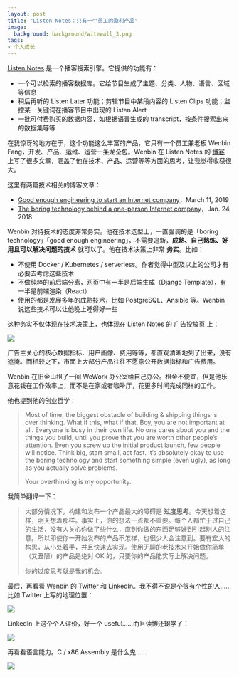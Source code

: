 ```yaml
---
layout: post
title: "Listen Notes：只有一个员工的盈利产品"
image:
  background: background/witewall_3.png
tags:
- 个人成长
---
```


[Listen Notes](https://www.listennotes.com/) 是一个播客搜索引擎。它提供的功能有：

- 一个可以检索的播客数据库。它给节目生成了主题、分类、人物、语言、区域等信息
- 稍后再听的 Listen Later 功能；剪辑节目中某段内容的 Listen Clips 功能；监控某一关键词在播客节目中出现的 Listen Alert
- 一批可付费购买的数据内容，如根据语音生成的 transcript，按条件搜索出来的数据集等等

在我惊讶的地方在于，这个功能这么丰富的产品，它只有一个员工兼老板 Wenbin Fang，开发、产品、运维、运营一条龙全包。Wenbin 在 Listen Notes 的 [博客](https://www.listennotes.com/blog/) 上写了很多文章，涵盖了他在技术、产品、运营等等方面的思考，让我觉得收获很大。

<!--more-->

这里有两篇技术相关的博客文章：

- [Good enough engineering to start an Internet company](https://www.listennotes.com/blog/good-enough-engineering-to-start-an-internet-27/)，March 11, 2019
- [The boring technology behind a one-person Internet company](https://www.listennotes.com/blog/the-boring-technology-behind-a-one-person-23/)，Jan. 24, 2018

Wenbin 对待技术的态度非常务实。他在技术选型上，一直强调的是「boring technology」「good enough engineering」，不需要追新，**成熟、自己熟练、好用且可以解决问题的技术** 就可以了。他在技术决策上非常 **务实**。比如：

- 不使用 Docker / Kubernetes / serverless。作者觉得中型及以上的公司才有必要去考虑这些技术
- 不做纯粹的前后端分离，网页中有一半是后端生成（Django Template），有一半是前端渲染（React）
- 使用的都是发展多年的成熟技术，比如 PostgreSQL、Ansible 等。Wenbin 说这些技术可以让他晚上睡得好一些

这种务实不仅体现在技术决策上，也体现在 Listen Notes 的 [广告投放页](https://www.listennotes.com/ads/) 上：

<img src="{{ site.image_cdn }}/images/2020/05/listen-notes-ads.png" />

广告主关心的核心数据指标、用户画像、费用等等，都直观清晰地列了出来，没有遮掩。而相较之下，市面上大部分产品往往不愿意公开数据指标和广告费用。

Wenbin 在旧金山租了一间 WeWork 办公室给自己办公。租金不便宜，但是他乐意花钱在工作效率上，而不是在家或者咖啡厅，花更多时间完成同样的工作。

他也提到他的创业哲学：

> Most of time, the biggest obstacle of building & shipping things is over thinking. What if this, what if that. Boy, you are not important at all. Everyone is busy in their own life. No one cares about you and the things you build, until you prove that you are worth other people’s attention. Even you screw up the initial product launch, few people will notice. Think big, start small, act fast. It’s absolutely okay to use the boring technology and start something simple (even ugly), as long as you actually solve problems.
>
> Your overthinking is my opportunity.

我简单翻译一下：

> 大部分情况下，构建和发布一个产品最大的障碍是 **过度思考**。今天想着这样，明天想着那样。事实上，你的想法一点都不重要。每个人都忙于过自己的生活，没有人关心你做了些什么，直到你做的东西足够好到引起别人的注意。所以即使你一开始发布的产品不怎样，也很少人会注意到。要有宏大的构思，从小处着手，并且快速去实现。使用无聊的老技术来开始做你简单（又丑陋）的产品是绝对 OK 的，只要你的产品能实际上解决问题。
>
> 你的过度思考就是我的机会。

最后，再看看 Wenbin 的 Twitter 和 LinkedIn。我不得不说是个很有个性的人……比如 Twitter 上写的地理位置：

<img src="{{ site.image_cdn }}/images/2020/05/wenbin-twitter.png" />

LinkedIn 上这个个人评价，好一个 useful……而且读博还辍学了：

<img src="{{ site.image_cdn }}/images/2020/05/wenbin-linkedin-1.png" />

再看看语言能力。C / x86 Assembly 是什么鬼……

<img src="{{ site.image_cdn }}/images/2020/05/wenbin-linkedin-2.png" />
